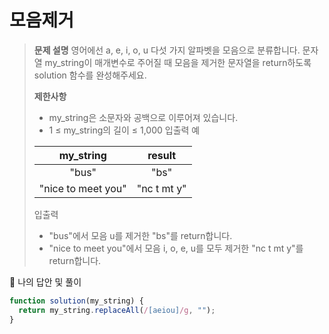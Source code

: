# 모음제거

> **문제 설명**
> 영어에선 a, e, i, o, u 다섯 가지 알파벳을 모음으로 분류합니다. 문자열 my_string이 매개변수로 주어질 때 모음을 제거한 문자열을 return하도록 solution 함수를 완성해주세요.
>
> **제한사항**
>
> - my_string은 소문자와 공백으로 이루어져 있습니다.
> - 1 ≤ my_string의 길이 ≤ 1,000
>   입출력 예
>
> |     my_string      |   result    |
> | :----------------: | :---------: |
> |       "bus"        |    "bs"     |
> | "nice to meet you" | "nc t mt y" |
>
> 입출력
>
> - "bus"에서 모음 u를 제거한 "bs"를 return합니다.
> - "nice to meet you"에서 모음 i, o, e, u를 모두 제거한 "nc t mt y"를 return합니다.

💭 나의 답안 및 풀이

```js
function solution(my_string) {
  return my_string.replaceAll(/[aeiou]/g, "");
}
```
